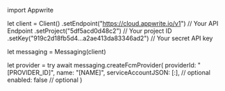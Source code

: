 import Appwrite

let client = Client()
    .setEndpoint("https://cloud.appwrite.io/v1") // Your API Endpoint
    .setProject("5df5acd0d48c2") // Your project ID
    .setKey("919c2d18fb5d4...a2ae413da83346ad2") // Your secret API key

let messaging = Messaging(client)

let provider = try await messaging.createFcmProvider(
    providerId: "[PROVIDER_ID]",
    name: "[NAME]",
    serviceAccountJSON: [:], // optional
    enabled: false // optional
)

